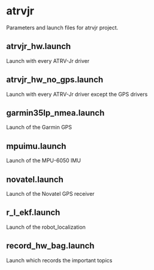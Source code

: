 # atrvjr
Parameters and launch files for atrvjr project.

## atrvjr_hw.launch
Launch with every ATRV-Jr driver

## atrvjr_hw_no_gps.launch
Launch with every ATRV-Jr driver except the GPS drivers

## garmin35lp_nmea.launch
Launch of the Garmin GPS

## mpuimu.launch
Launch of the MPU-6050 IMU

## novatel.launch
Launch of the Novatel GPS receiver

## r_l_ekf.launch
Launch of the robot_localization

## record_hw_bag.launch
Launch which records the important topics
